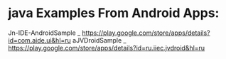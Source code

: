 # java Examples From Android Apps:  
Jn-IDE-AndroidSample _ https://play.google.com/store/apps/details?id=com.aide.ui&hl=ru
aJVDroidSample _ https://play.google.com/store/apps/details?id=ru.iiec.jvdroid&hl=ru   
